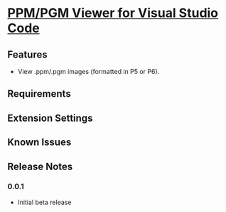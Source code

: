 # [PPM/PGM Viewer for Visual Studio Code](https://marketplace.visualstudio.com/items?itemName=ngtystr.ppm-pgm-viewer-for-vscode)

## Features

- View .ppm/.pgm images (formatted in P5 or P6).

## Requirements

## Extension Settings

## Known Issues

## Release Notes

### 0.0.1

- Initial beta release
